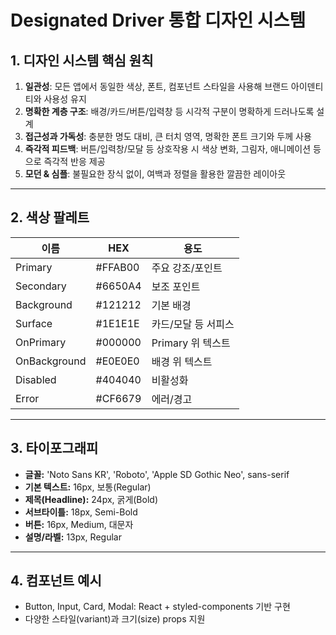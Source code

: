 # Designated Driver 통합 디자인 시스템

## 1. 디자인 시스템 핵심 원칙

1. **일관성**: 모든 앱에서 동일한 색상, 폰트, 컴포넌트 스타일을 사용해 브랜드 아이덴티티와 사용성 유지
2. **명확한 계층 구조**: 배경/카드/버튼/입력창 등 시각적 구분이 명확하게 드러나도록 설계
3. **접근성과 가독성**: 충분한 명도 대비, 큰 터치 영역, 명확한 폰트 크기와 두께 사용
4. **즉각적 피드백**: 버튼/입력창/모달 등 상호작용 시 색상 변화, 그림자, 애니메이션 등으로 즉각적 반응 제공
5. **모던 & 심플**: 불필요한 장식 없이, 여백과 정렬을 활용한 깔끔한 레이아웃

---

## 2. 색상 팔레트

| 이름         | HEX      | 용도                |
|--------------|----------|---------------------|
| Primary      | #FFAB00  | 주요 강조/포인트    |
| Secondary    | #6650A4  | 보조 포인트         |
| Background   | #121212  | 기본 배경           |
| Surface      | #1E1E1E  | 카드/모달 등 서피스 |
| OnPrimary    | #000000  | Primary 위 텍스트   |
| OnBackground | #E0E0E0  | 배경 위 텍스트      |
| Disabled     | #404040  | 비활성화            |
| Error        | #CF6679  | 에러/경고           |

---

## 3. 타이포그래피

- **글꼴:** 'Noto Sans KR', 'Roboto', 'Apple SD Gothic Neo', sans-serif
- **기본 텍스트:** 16px, 보통(Regular)
- **제목(Headline):** 24px, 굵게(Bold)
- **서브타이틀:** 18px, Semi-Bold
- **버튼:** 16px, Medium, 대문자
- **설명/라벨:** 13px, Regular

---

## 4. 컴포넌트 예시
- Button, Input, Card, Modal: React + styled-components 기반 구현
- 다양한 스타일(variant)과 크기(size) props 지원 